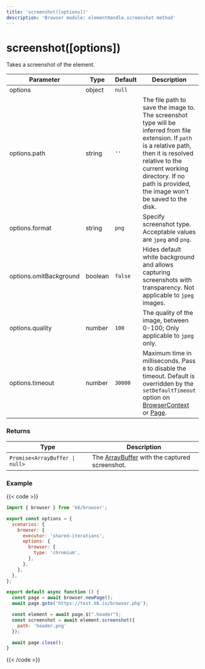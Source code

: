 ```yaml
---
title: 'screenshot([options])'
description: 'Browser module: elementHandle.screenshot method'
---
```


# screenshot([options])

Takes a screenshot of the element.

<TableWithNestedRows>

| Parameter              | Type    | Default | Description                                                                                                                                                                                                                                                                                                                                   |
| ---------------------- | ------- | ------- | --------------------------------------------------------------------------------------------------------------------------------------------------------------------------------------------------------------------------------------------------------------------------------------------------------------------------------------------- |
| options                | object  | `null`  |                                                                                                                                                                                                                                                                                                                                               |
| options.path           | string  | `''`    | The file path to save the image to. The screenshot type will be inferred from file extension. If `path` is a relative path, then it is resolved relative to the current working directory. If no path is provided, the image won't be saved to the disk.                                                                                      |
| options.format         | string  | `png`   | Specify screenshot type. Acceptable values are `jpeg` and `png`.                                                                                                                                                                                                                                                                              |
| options.omitBackground | boolean | `false` | Hides default white background and allows capturing screenshots with transparency. Not applicable to `jpeg` images.                                                                                                                                                                                                                           |
| options.quality        | number  | `100`   | The quality of the image, between 0-100; Only applicable to `jpeg` only.                                                                                                                                                                                                                                                                      |
| options.timeout        | number  | `30000` | Maximum time in milliseconds. Pass `0` to disable the timeout. Default is overridden by the `setDefaultTimeout` option on [BrowserContext](https://grafana.com/docs/k6/<K6_VERSION>/javascript-api/k6-experimental/browser/browsercontext/) or [Page](https://grafana.com/docs/k6/<K6_VERSION>/javascript-api/k6-experimental/browser/page/). |

</TableWithNestedRows>

### Returns

| Type                           | Description                                                                                             |
| ------------------------------ | ------------------------------------------------------------------------------------------------------- |
| `Promise<ArrayBuffer \| null>` | The [ArrayBuffer](https://nodejs.org/api/buffer.html#buffer_class_buffer) with the captured screenshot. |

### Example

{{< code >}}

```javascript
import { browser } from 'k6/browser';

export const options = {
  scenarios: {
    browser: {
      executor: 'shared-iterations',
      options: {
        browser: {
          type: 'chromium',
        },
      },
    },
  },
};

export default async function () {
  const page = await browser.newPage();
  await page.goto('https://test.k6.io/browser.php');

  const element = await page.$(".header");
  const screenshot = await element.screenshot({
    path: 'header.png'
  });

  await page.close();
}
```

{{< /code >}}
